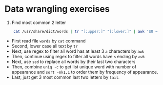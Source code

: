 # Data wrangling exercises 

1. Find most common 2 letter
```bash
    cat /usr/share/dict/words | tr "[:upper:]" "[:lower:]" | awk '$0 ~ /^(.*a.*){3}$/ { print $0 }' | awk '$0 ~ /^(.+[^s])$/ { print $0 }' | sed -E 's/^.*(.{2}$)/\1/g' | uniq -c | sort -nk1,1 | tail -n3 | awk '{ print $2 }'
```
- First read file `words` by `cat` command
- Second, lower case all text by `tr`
- Next, use regex to filter all word has at least 3 `a` characters by `awk`
- Then, continue using regex to filter all words have `s` ending by `awk`
- Next, use `sed` to replace all words by their last two characters
- Then, combine `uniq -c` to get list unique word with number of appearance and `sort -nk1,1` to order them by frequency of appearance.
- Last, just get 3 most common last two letters by `tail`.
